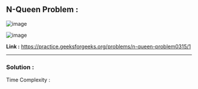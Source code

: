 ## N-Queen Problem :

![image](https://user-images.githubusercontent.com/23376002/166979177-a03a15c3-cdc4-42a6-b901-0473f6cb0f3b.png)

![image](https://user-images.githubusercontent.com/23376002/166979231-b7b5ba0a-0545-42ba-8dbd-77c1b3363895.png)


**Link :** https://practice.geeksforgeeks.org/problems/n-queen-problem0315/1 


--------------------------------------------------------------------------------------------------------------------------------------------------


### Solution :

Time Complexity :



